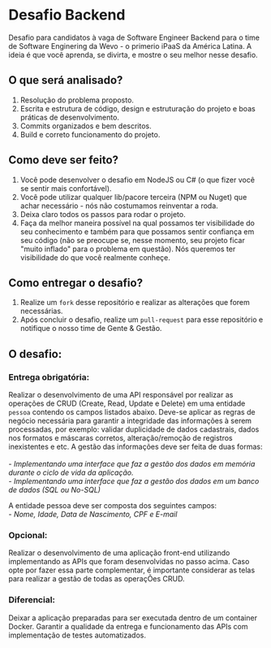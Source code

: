 # Desafio Backend

Desafio para candidatos à vaga de Software Engineer Backend para o time de Software Enginering da Wevo - o primerio iPaaS da América Latina. A ideia é que você aprenda, se divirta, e mostre o seu melhor nesse desafio.

## O que será analisado?
1. Resolução do problema proposto.
2. Escrita e estrutura de código, design e estruturação do projeto e boas práticas de desenvolvimento.
3. Commits organizados e bem descritos.
4. Build e correto funcionamento do projeto.

## Como deve ser feito?
1. Você pode desenvolver o desafio em NodeJS ou C# (o que fizer você se sentir mais confortável).
2. Você pode utilizar qualquer lib/pacore terceira (NPM ou Nuget) que achar necessário - nós não costumamos reinventar a roda.
3. Deixa claro todos os passos para rodar o projeto.
4. Faça da melhor maneira possível na qual possamos ter visibilidade do seu conhecimento e também para que possamos sentir confiança em seu código (não se preocupe se, nesse momento, seu projeto ficar "muito inflado" para o problema em questão). Nós queremos ter visibilidade do que você realmente conheçe.

## Como entregar o desafio?
1. Realize um `fork` desse repositório e realizar as alterações que forem necessárias.
2. Após concluir o desafio, realize um `pull-request` para esse repositório e notifique o nosso time de Gente & Gestão.

## O desafio:
### Entrega obrigatória:
Realizar o desenvolvimento de uma API responsável por realizar as operações de CRUD (Create, Read, Update e Delete) em uma entidade `pessoa` contendo os campos listados abaixo. Deve-se aplicar as regras de negócio necessária para garantir a integridade das informações à serem processadas, por exemplo: validar duplicidade de dados cadastrais, dados nos formatos e máscaras corretos, alteração/remoção de registros inexistentes e etc. A gestão das informações deve ser feita de duas formas:<br><br>
     - *Implementando uma interface que faz a gestão dos dados em memória durante o ciclo de vida da aplicação.*<br>
     - *Implementando uma interface que faz a gestão dos dados em um banco de dados (SQL ou No-SQL)*

A entidade pessoa deve ser composta dos seguintes campos:<br>
    - *Nome, Idade, Data de Nascimento, CPF e E-mail*
     
### Opcional:
Realizar o desenvolvimento de uma aplicação front-end utilizando implementando as APIs que foram desenvolvidas no passo acima. Caso opte por fazer essa parte complementar, é importante considerar as telas para realizar a gestão de todas as operaçÕes CRUD.

### Diferencial:
Deixar a aplicação preparadas para ser executada dentro de um container Docker.
Garantir a qualidade da entrega e funcionamento das APIs com implementação de testes automatizados.
